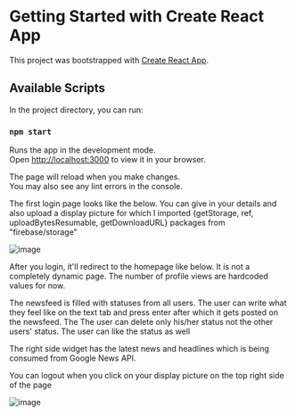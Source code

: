 # Getting Started with Create React App

This project was bootstrapped with [Create React App](https://github.com/facebook/create-react-app).

## Available Scripts

In the project directory, you can run:

### `npm start`

Runs the app in the development mode.\
Open [http://localhost:3000](http://localhost:3000) to view it in your browser.

The page will reload when you make changes.\
You may also see any lint errors in the console.

The first login page looks like the below. You can give in your details and also upload a display picture for which I imported
{getStorage, ref, uploadBytesResumable, getDownloadURL} packages from "firebase/storage"

![image](https://github.com/Sunny1994/linkedin_clone/assets/33688792/971b1525-d14c-4003-8d54-def3d5d35e55)

After you login, it'll redirect to the homepage like below. It is not a completely dynamic page. The number of profile views
are hardcoded values for now.

The newsfeed is filled with statuses from all users. The user can write what they feel like on the text tab and press enter after which it
gets posted on the newsfeed. The The user can delete only his/her status not the other users' status. The user can like the status as well

The right side widget has the latest news and headlines which is being consumed from Google News API. 

You can logout when you click on your display picture on the top right side of the page

![image](https://github.com/Sunny1994/linkedin_clone/assets/33688792/6c639a4c-01ce-4376-abe1-b9bff5c8a5bf)


